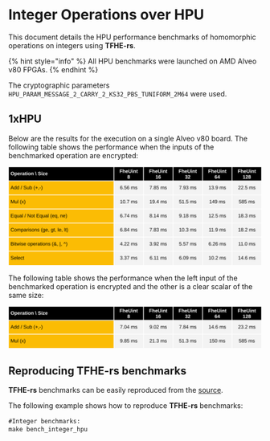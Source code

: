 # Integer Operations over HPU

This document details the HPU performance benchmarks of homomorphic operations on integers using **TFHE-rs**.

{% hint style="info" %}
All HPU benchmarks were launched on AMD Alveo v80 FPGAs.
{% endhint %}

The cryptographic parameters `HPU_PARAM_MESSAGE_2_CARRY_2_KS32_PBS_TUNIFORM_2M64` were used.

## 1xHPU
Below are the results for the execution on a single Alveo v80 board.
The following table shows the performance when the inputs of the benchmarked operation are encrypted:

![](../../../_static/hpu_integer_benchmark_hpux1_tuniform_2m64_ciphertext.svg)

The following table shows the performance when the left input of the benchmarked operation is encrypted and the other is a clear scalar of the same size:

![](../../../_static/hpu_integer_benchmark_hpux1_tuniform_2m64_plaintext.svg)

## Reproducing TFHE-rs benchmarks

**TFHE-rs** benchmarks can be easily reproduced from the [source](https://github.com/zama-ai/tfhe-rs).

The following example shows how to reproduce **TFHE-rs** benchmarks:

```shell
#Integer benchmarks:
make bench_integer_hpu
```
